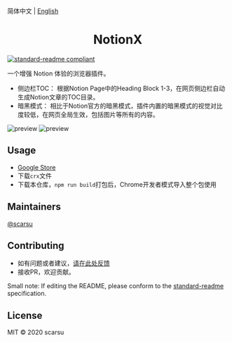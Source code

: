 简体中文 | [English](./README.md)

<h1 align="center">NotionX</h1>

[![standard-readme compliant](https://img.shields.io/badge/standard--readme-OK-green.svg?style=flat-square)](https://github.com/RichardLitt/standard-readme)

一个增强 Notion 体验的浏览器插件。

- 侧边栏TOC： 根据Notion Page中的Heading Block 1-3，在网页侧边栏自动生成Notion文章的TOC目录。
- 暗黑模式： 相比于Notion官方的暗黑模式，插件内置的暗黑模式的视觉对比度较低，在网页全局生效，包括图片等所有的内容。

![preview](https://scarsu.oss-cn-shanghai.aliyuncs.com/picgo20201126192422.gif)
![preview](https://scarsu.oss-cn-shanghai.aliyuncs.com/picgo20201126192421.gif)

## Usage

- [Google Store](..)
- 下载`crx`文件
- 下载本仓库，`npm run build`打包后，Chrome开发者模式导入整个包使用

## Maintainers

[@scarsu](https://github.com/scarsu)

## Contributing

- 如有问题或者建议，[请在此处反馈](https://github.com/scarsu/NotionX/issues/new)
- 接收PR，欢迎贡献。

Small note: If editing the README, please conform to the [standard-readme](https://github.com/RichardLitt/standard-readme) specification.

## License

MIT © 2020 scarsu
